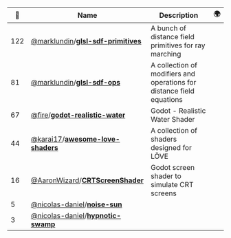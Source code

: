 |:star2: | Name | Description | 🌍|
|---|---|---|---|
|122|[@marklundin](https://github.com/marklundin)/[**glsl-sdf-primitives**](https://github.com/marklundin/glsl-sdf-primitives)|A bunch of distance field primitives for ray marching||
|81|[@marklundin](https://github.com/marklundin)/[**glsl-sdf-ops**](https://github.com/marklundin/glsl-sdf-ops)|A collection of modifiers and operations for distance field equations||
|67|[@fire](https://github.com/fire)/[**godot-realistic-water**](https://github.com/fire/godot-realistic-water)|Godot - Realistic Water Shader||
|44|[@karai17](https://github.com/karai17)/[**awesome-love-shaders**](https://github.com/karai17/awesome-love-shaders)|A collection of shaders designed for LÖVE||
|16|[@AaronWizard](https://github.com/AaronWizard)/[**CRTScreenShader**](https://github.com/AaronWizard/CRTScreenShader)|Godot screen shader to simulate CRT screens||
|5|[@nicolas-daniel](https://github.com/nicolas-daniel)/[**noise-sun**](https://github.com/nicolas-daniel/noise-sun)|||
|3|[@nicolas-daniel](https://github.com/nicolas-daniel)/[**hypnotic-swamp**](https://github.com/nicolas-daniel/hypnotic-swamp)|||

